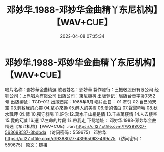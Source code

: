﻿---
title: 邓妙华.1988-邓妙华金曲精丫东尼机构】【WAV+CUE】
date: 2022-04-08 07:35:34
categories: WAV车载音乐、镜像
tags: 国语流行
---
# 邓妙华.1988-邓妙华金曲精丫东尼机构】【WAV+CUE】

唱片名称：鄧妙華金曲精選
歌者姓名：鄧妙華
製作發行：王振敬股份有限公司
经销公司：上尚唱片有限公司
出版公司：東尼機構
出版登记：局版台音字第0352号
出版編號：TCD-012
出版日期：1988年5月
唱片曲目：
01.牽引
02.自己的天空
03.輕啟我的心靈
04.拿心來換
05.醉人的美酒
06.愛的告白
07.聲聲呼喚
08.秋水飄萍
09.愫
10.獨守斜陽
11.許你
12.萬水千山總是情
13.千絲萬縷情
14.人去樓空
15.愛的幻滅
16.遷
17.生命的片段
18.帶我走
下载地址：
邓妙华.1988-邓妙华金曲精选【东尼机构】【WAV+CUE】.rar: https://url27.ctfile.com/f/9388027-563698587-3bdbda
（访问密码：559675）
邓妙华
https://url27.ctfile.com/d/9388027-43965063-469c75
（访问密码：559675）
原文：[链接](https://blog.sina.com.cn/s/blog_1647c7e7601030wk7.html)